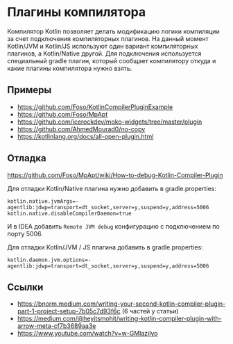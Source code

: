 # Плагины компилятора

Компилятор Kotlin позволяет делать модификацию логики компиляции за счет подключения компиляторных
плагинов. На данный момент Kotlin/JVM и Kotlin/JS используют один вариант компиляторных плагинов, а
Kotlin/Native другой. Для подключения используется специальный gradle плагин, который сообщает
компилятору откуда и какие плагины компилятора нужно взять.

## Примеры

- https://github.com/Foso/KotlinCompilerPluginExample
- https://github.com/Foso/MpApt
- https://github.com/icerockdev/moko-widgets/tree/master/plugin
- https://github.com/AhmedMourad0/no-copy
- https://kotlinlang.org/docs/all-open-plugin.html

## Отладка

https://github.com/Foso/MpApt/wiki/How-to-debug-Kotlin-Compiler-Plugin

Для отладки Kotlin/Native плагина нужно добавить в gradle.properties:

```
kotlin.native.jvmArgs=-agentlib:jdwp=transport=dt_socket,server=y,suspend=y,address=5006
kotlin.native.disableCompilerDaemon=true
```

И в IDEA добавить `Remote JVM debug` конфигурацию с подключением по порту 5006.

Для отладки Kotlin/JVM / JS плагина добавить в gradle.properties:
```
kotlin.daemon.jvm.options=-agentlib:jdwp=transport=dt_socket,server=y,suspend=y,address=5006
```

## Ссылки

- https://bnorm.medium.com/writing-your-second-kotlin-compiler-plugin-part-1-project-setup-7b05c7d93f6c (6 частей у статьи)
- https://medium.com/@heyitsmohit/writing-kotlin-compiler-plugin-with-arrow-meta-cf7b3689aa3e
- https://www.youtube.com/watch?v=w-GMlaziIyo
